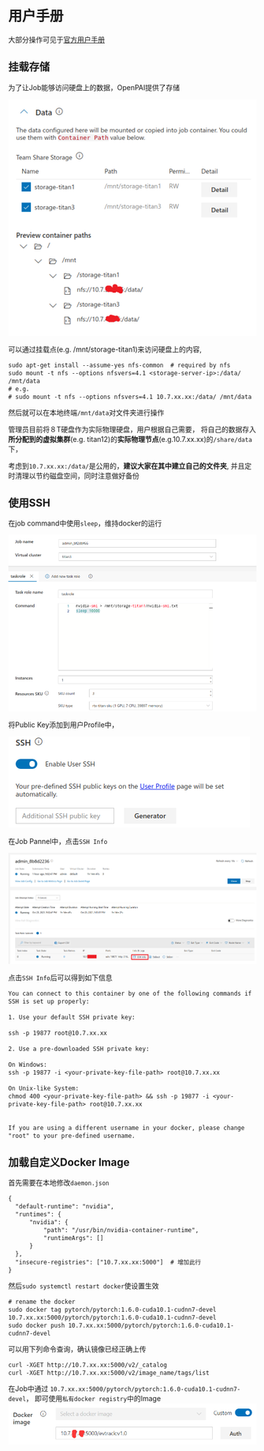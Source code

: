 # 用户手册

大部分操作可见于[官方用户手册](https://openpai.readthedocs.io/zh_CN/latest/manual/cluster-user/index.html)

## 挂载存储
为了让Job能够访问硬盘上的数据，OpenPAI提供了存储

![avatar](material/pic/pai_memory.png)

可以通过挂载点(e.g. /mnt/storage-titan1)来访问硬盘上的内容,

```
sudo apt-get install --assume-yes nfs-common  # required by nfs 
sudo mount -t nfs --options nfsvers=4.1 <storage-server-ip>:/data/ /mnt/data
# e.g.
# sudo mount -t nfs --options nfsvers=4.1 10.7.xx.xx:/data/ /mnt/data
```
然后就可以在本地终端`/mnt/data`对文件夹进行操作

管理员目前将８T硬盘作为实际物理硬盘，用户根据自己需要，
将自己的数据存入**所分配到的虚拟集群**(e.g. titan12)的**实际物理节点**(e.g.10.7.xx.xx)的`/share/data`下，

考虑到`10.7.xx.xx:/data/`是公用的，**建议大家在其中建立自己的文件夹**,
并且定时清理以节约磁盘空间，同时注意做好备份

## 使用SSH
在job command中使用`sleep`，维持docker的运行

![avatar](material/pic/pai_job_script.png)

将Public Key添加到用户Profile中，

![avatar](material/pic/Pai_SSH_Tool.png)

在Job Pannel中，点击`SSH Info`

![avatar](material/pic/Job_Pannel.png)

点击`SSH Info`后可以得到如下信息

```
You can connect to this container by one of the following commands if SSH is set up properly: 

1. Use your default SSH private key:

ssh -p 19877 root@10.7.xx.xx

2. Use a pre-downloaded SSH private key:

On Windows:
ssh -p 19877 -i <your-private-key-file-path> root@10.7.xx.xx

On Unix-like System:
chmod 400 <your-private-key-file-path> && ssh -p 19877 -i <your-private-key-file-path> root@10.7.xx.xx


If you are using a different username in your docker, please change "root" to your pre-defined username.
```

## 加载自定义Docker Image

首先需要在本地修改`daemon.json`
```
{
  "default-runtime": "nvidia",
  "runtimes": {
      "nvidia": {
          "path": "/usr/bin/nvidia-container-runtime",
          "runtimeArgs": []
      }
  },
  "insecure-registries": ["10.7.xx.xx:5000"]  # 增加此行
}
```
然后`sudo systemctl restart docker`使设置生效

```
# rename the docker
sudo docker tag pytorch/pytorch:1.6.0-cuda10.1-cudnn7-devel 10.7.xx.xx:5000/pytorch/pytorch:1.6.0-cuda10.1-cudnn7-devel
sudo docker push 10.7.xx.xx:5000/pytorch/pytorch:1.6.0-cuda10.1-cudnn7-devel
```

可以用下列命令查询，确认镜像已经正确上传
```
curl -XGET http://10.7.xx.xx:5000/v2/_catalog
curl -XGET http://10.7.xx.xx:5000/v2/image_name/tags/list
```

在Job中通过 `10.7.xx.xx:5000/pytorch/pytorch:1.6.0-cuda10.1-cudnn7-devel`，
即可使用`私有docker registry`中的Image
![avatar](material/pic/Private-Docker-Image-Usage.png)